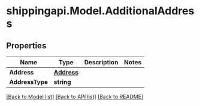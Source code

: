 
# shippingapi.Model.AdditionalAddress

## Properties

Name | Type | Description | Notes
------------ | ------------- | ------------- | -------------
**Address** | [**Address**](Address.md) |  | 
**AddressType** | **string** |  | 

[[Back to Model list]](../README.md#documentation-for-models)
[[Back to API list]](../README.md#documentation-for-api-endpoints)
[[Back to README]](../README.md)

